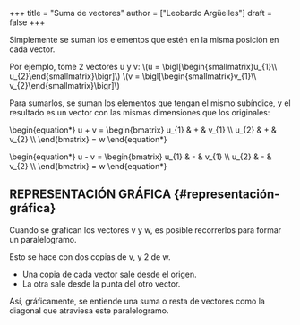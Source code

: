 +++
title = "Suma de vectores"
author = ["Leobardo Argüelles"]
draft = false
+++

Simplemente se suman los elementos que estén en la misma posición en cada vector.

Por ejemplo, tome 2 vectores u y v:
\\(u = \bigl[\begin{smallmatrix}u\_{1}\\\ u\_{2}\end{smallmatrix}\bigr]\\)      \\(v = \bigl[\begin{smallmatrix}v\_{1}\\\ v\_{2}\end{smallmatrix}\bigr]\\)

Para sumarlos, se suman los elementos que tengan el mismo subíndice, y el resultado
es un vector con las mismas dimensiones que los originales:

\begin{equation\*}
u + v =
\begin{bmatrix}
u\_{1} & + & v\_{1} \\\\
u\_{2} & + & v\_{2} \\\\
\end{bmatrix}
= w
\end{equation\*}

\begin{equation\*}
u - v =
\begin{bmatrix}
u\_{1} & - & v\_{1} \\\\
u\_{2} & - & v\_{2} \\\\
\end{bmatrix}
= w
\end{equation\*}


## REPRESENTACIÓN GRÁFICA {#representación-gráfica}

Cuando se grafican los vectores v y w, es posible recorrerlos
para formar un paralelogramo.

Esto se hace con dos copias de v, y 2 de w.

-   Una copia de cada vector sale desde el origen.
-   La otra sale desde la punta del otro vector.

Así, gráficamente, se entiende una suma o resta de vectores como
la diagonal que atraviesa este paralelogramo.

